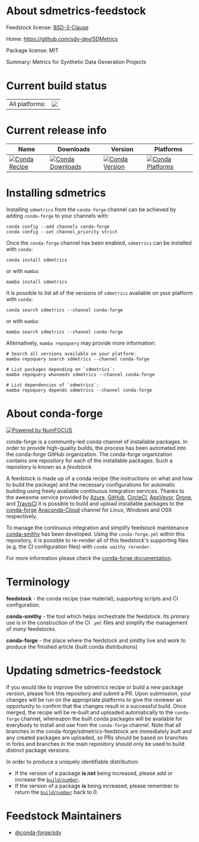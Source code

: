 About sdmetrics-feedstock
=========================

Feedstock license: [BSD-3-Clause](https://github.com/conda-forge/sdmetrics-feedstock/blob/main/LICENSE.txt)

Home: https://github.com/sdv-dev/SDMetrics

Package license: MIT

Summary: Metrics for Synthetic Data Generation Projects

Current build status
====================


<table><tr><td>All platforms:</td>
    <td>
      <a href="https://dev.azure.com/conda-forge/feedstock-builds/_build/latest?definitionId=14643&branchName=main">
        <img src="https://dev.azure.com/conda-forge/feedstock-builds/_apis/build/status/sdmetrics-feedstock?branchName=main">
      </a>
    </td>
  </tr>
</table>

Current release info
====================

| Name | Downloads | Version | Platforms |
| --- | --- | --- | --- |
| [![Conda Recipe](https://img.shields.io/badge/recipe-sdmetrics-green.svg)](https://anaconda.org/conda-forge/sdmetrics) | [![Conda Downloads](https://img.shields.io/conda/dn/conda-forge/sdmetrics.svg)](https://anaconda.org/conda-forge/sdmetrics) | [![Conda Version](https://img.shields.io/conda/vn/conda-forge/sdmetrics.svg)](https://anaconda.org/conda-forge/sdmetrics) | [![Conda Platforms](https://img.shields.io/conda/pn/conda-forge/sdmetrics.svg)](https://anaconda.org/conda-forge/sdmetrics) |

Installing sdmetrics
====================

Installing `sdmetrics` from the `conda-forge` channel can be achieved by adding `conda-forge` to your channels with:

```
conda config --add channels conda-forge
conda config --set channel_priority strict
```

Once the `conda-forge` channel has been enabled, `sdmetrics` can be installed with `conda`:

```
conda install sdmetrics
```

or with `mamba`:

```
mamba install sdmetrics
```

It is possible to list all of the versions of `sdmetrics` available on your platform with `conda`:

```
conda search sdmetrics --channel conda-forge
```

or with `mamba`:

```
mamba search sdmetrics --channel conda-forge
```

Alternatively, `mamba repoquery` may provide more information:

```
# Search all versions available on your platform:
mamba repoquery search sdmetrics --channel conda-forge

# List packages depending on `sdmetrics`:
mamba repoquery whoneeds sdmetrics --channel conda-forge

# List dependencies of `sdmetrics`:
mamba repoquery depends sdmetrics --channel conda-forge
```


About conda-forge
=================

[![Powered by
NumFOCUS](https://img.shields.io/badge/powered%20by-NumFOCUS-orange.svg?style=flat&colorA=E1523D&colorB=007D8A)](https://numfocus.org)

conda-forge is a community-led conda channel of installable packages.
In order to provide high-quality builds, the process has been automated into the
conda-forge GitHub organization. The conda-forge organization contains one repository
for each of the installable packages. Such a repository is known as a *feedstock*.

A feedstock is made up of a conda recipe (the instructions on what and how to build
the package) and the necessary configurations for automatic building using freely
available continuous integration services. Thanks to the awesome service provided by
[Azure](https://azure.microsoft.com/en-us/services/devops/), [GitHub](https://github.com/),
[CircleCI](https://circleci.com/), [AppVeyor](https://www.appveyor.com/),
[Drone](https://cloud.drone.io/welcome), and [TravisCI](https://travis-ci.com/)
it is possible to build and upload installable packages to the
[conda-forge](https://anaconda.org/conda-forge) [Anaconda-Cloud](https://anaconda.org/)
channel for Linux, Windows and OSX respectively.

To manage the continuous integration and simplify feedstock maintenance
[conda-smithy](https://github.com/conda-forge/conda-smithy) has been developed.
Using the ``conda-forge.yml`` within this repository, it is possible to re-render all of
this feedstock's supporting files (e.g. the CI configuration files) with ``conda smithy rerender``.

For more information please check the [conda-forge documentation](https://conda-forge.org/docs/).

Terminology
===========

**feedstock** - the conda recipe (raw material), supporting scripts and CI configuration.

**conda-smithy** - the tool which helps orchestrate the feedstock.
                   Its primary use is in the construction of the CI ``.yml`` files
                   and simplify the management of *many* feedstocks.

**conda-forge** - the place where the feedstock and smithy live and work to
                  produce the finished article (built conda distributions)


Updating sdmetrics-feedstock
============================

If you would like to improve the sdmetrics recipe or build a new
package version, please fork this repository and submit a PR. Upon submission,
your changes will be run on the appropriate platforms to give the reviewer an
opportunity to confirm that the changes result in a successful build. Once
merged, the recipe will be re-built and uploaded automatically to the
`conda-forge` channel, whereupon the built conda packages will be available for
everybody to install and use from the `conda-forge` channel.
Note that all branches in the conda-forge/sdmetrics-feedstock are
immediately built and any created packages are uploaded, so PRs should be based
on branches in forks and branches in the main repository should only be used to
build distinct package versions.

In order to produce a uniquely identifiable distribution:
 * If the version of a package **is not** being increased, please add or increase
   the [``build/number``](https://docs.conda.io/projects/conda-build/en/latest/resources/define-metadata.html#build-number-and-string).
 * If the version of a package **is** being increased, please remember to return
   the [``build/number``](https://docs.conda.io/projects/conda-build/en/latest/resources/define-metadata.html#build-number-and-string)
   back to 0.

Feedstock Maintainers
=====================

* [@conda-forge/sdv](https://github.com/conda-forge/sdv/)

